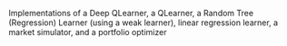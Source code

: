 Implementations of a Deep QLearner, a QLearner, a Random Tree (Regression) Learner (using a weak learner), linear regression learner, a market simulator, and a portfolio optimizer
